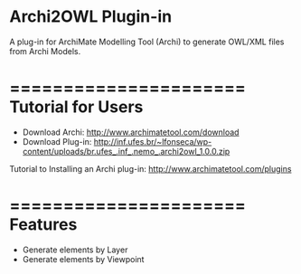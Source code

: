 Archi2OWL Plugin-in
====================

A plug-in for ArchiMate Modelling Tool (Archi) to generate OWL/XML files from Archi Models. 

======================
  Tutorial for Users
======================

- Download Archi: http://www.archimatetool.com/download
- Download Plug-in: http://inf.ufes.br/~lfonseca/wp-content/uploads/br.ufes_.inf_.nemo_.archi2owl_1.0.0.zip

Tutorial to Installing an Archi plug-in: http://www.archimatetool.com/plugins

======================
  Features
======================

- Generate elements by Layer
- Generate elements by Viewpoint
